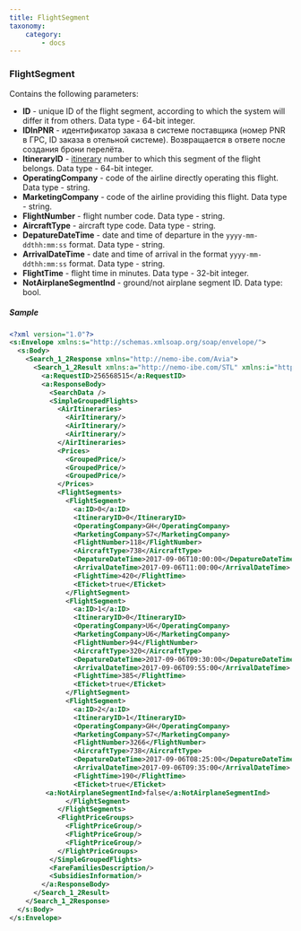 ```yaml
---
title: FlightSegment
taxonomy:
    category:
        - docs
---
```


### FlightSegment

Contains the following parameters:

-   **ID** - unique ID of the flight segment, according to which the system will differ it from others. Data type - 64-bit integer.
-   **IDInPNR** -  идентификатор заказа в системе поставщика (номер PNR в ГРС, ID заказа в отельной системе). Возвращается в ответе после создания брони перелёта.
-   **ItineraryID** - [itinerary](/avia/grouping/airitinerary) number to which this segment of the flight belongs. Data type - 64-bit integer.
-   **OperatingCompany** - code of the airline directly operating this flight. Data type - string.
-   **MarketingCompany** - code of the airline providing this flight. Data type - string.
-   **FlightNumber** - flight number code. Data type - string.
-   **AircraftType** - aircraft type code. Data type - string.
-   **DepatureDateTime** - date and time of departure in the <code>yyyy-mm-ddthh:mm:ss</code> format. Data type - string.
-   **ArrivalDateTime** - date and time of arrival in the format <code>yyyy-mm-ddthh:mm:ss</code> format. Data type - string.
-   **FlightTime** - flight time in minutes. Data type - 32-bit integer.
-   **NotAirplaneSegmentInd** - ground/not airplane segment ID. Data type: bool.

##### Sample

```xml
<?xml version="1.0"?>
<s:Envelope xmlns:s="http://schemas.xmlsoap.org/soap/envelope/">
  <s:Body>
    <Search_1_2Response xmlns="http://nemo-ibe.com/Avia">
      <Search_1_2Result xmlns:a="http://nemo-ibe.com/STL" xmlns:i="http://www.w3.org/2001/XMLSchema-instance">
        <a:RequestID>256568515</a:RequestID>
        <a:ResponseBody>
          <SearchData />
          <SimpleGroupedFlights>
            <AirItineraries>
              <AirItinerary/>
              <AirItinerary/>
              <AirItinerary/>
            </AirItineraries>
            <Prices>
              <GroupedPrice/>
              <GroupedPrice/>
              <GroupedPrice/>
            </Prices>
            <FlightSegments>
              <FlightSegment>
                <a:ID>0</a:ID>
                <ItineraryID>0</ItineraryID>
                <OperatingCompany>GH</OperatingCompany>
                <MarketingCompany>S7</MarketingCompany>
                <FlightNumber>118</FlightNumber>
                <AircraftType>738</AircraftType>
                <DepatureDateTime>2017-09-06T10:00:00</DepatureDateTime>
                <ArrivalDateTime>2017-09-06T11:00:00</ArrivalDateTime>
                <FlightTime>420</FlightTime>
                <ETicket>true</ETicket>
              </FlightSegment>
              <FlightSegment>
                <a:ID>1</a:ID>
                <ItineraryID>0</ItineraryID>
                <OperatingCompany>U6</OperatingCompany>
                <MarketingCompany>U6</MarketingCompany>
                <FlightNumber>94</FlightNumber>
                <AircraftType>320</AircraftType>
                <DepatureDateTime>2017-09-06T09:30:00</DepatureDateTime>
                <ArrivalDateTime>2017-09-06T09:55:00</ArrivalDateTime>
                <FlightTime>385</FlightTime>
                <ETicket>true</ETicket>
              </FlightSegment>
              <FlightSegment>
                <a:ID>2</a:ID>
                <ItineraryID>1</ItineraryID>
                <OperatingCompany>GH</OperatingCompany>
                <MarketingCompany>S7</MarketingCompany>
                <FlightNumber>3266</FlightNumber>
                <AircraftType>738</AircraftType>
                <DepatureDateTime>2017-09-06T08:25:00</DepatureDateTime>
                <ArrivalDateTime>2017-09-06T09:35:00</ArrivalDateTime>
                <FlightTime>190</FlightTime>
                <ETicket>true</ETicket>
		 <a:NotAirplaneSegmentInd>false</a:NotAirplaneSegmentInd>
              </FlightSegment>
            </FlightSegments>
            <FlightPriceGroups>
              <FlightPriceGroup/>
              <FlightPriceGroup/>
              <FlightPriceGroup/>
            </FlightPriceGroups>
          </SimpleGroupedFlights>
          <FareFamiliesDescription/>
          <SubsidiesInformation/>
        </a:ResponseBody>
      </Search_1_2Result>
    </Search_1_2Response>
  </s:Body>
</s:Envelope>
```
